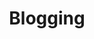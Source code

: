 ---
title: 'Blogging'
coverSVG: ../../assets/gallery/images/blogging-topics.svg
socialImage: ../../assets/gallery/images/blogging-topics.jpg
description: Our blogging category has tips, strategies, and inspiration to enhance your blogging journey and grow your audience.
---